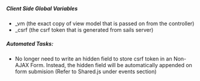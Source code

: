 ﻿##### Client Side Global Variables
- _vm (the exact copy of view model that is passed on from the controller)
- _csrf (the csrf token that is generated from sails server)

##### Automated Tasks:
- No longer need to write an hidden field to store csrf token in an Non-AJAX Form. Instead, the hidden field will be automatically appended on form submision (Refer to Shared.js under events section)